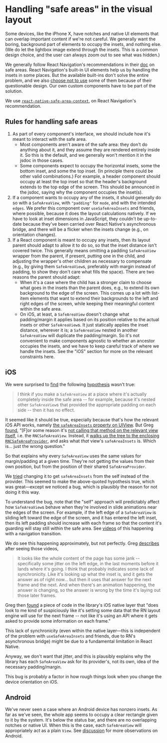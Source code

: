 # Handling "safe areas" in the visual layout

Some devices, like the iPhone X, have notches and native UI elements that
can overlap important content if we're not careful. We generally want the
boring, background part of elements to occupy the insets, and nothing else.
(We do let the lightbox image extend through the insets. This is a common
design choice, and the user can always zoom out to see what was hidden.)

We generally follow React Navigation's recommendations in their
[doc](https://github.com/zulip/react-native) on safe areas. React
Navigation's built-in UI elements help us by handling the insets in some
places. But the available built-ins don't solve the entire problem, and we
also [choose not to
use](https://chat.zulip.org/#narrow/stream/243-mobile-team/topic/react-nav.3A.20headers/near/1126189)
some of them because of their questionable design. Our own custom components
have to be part of the solution.

We use
[`react-native-safe-area-context`](https://www.npmjs.com/package/react-native-safe-area-context),
on React Navigation's recommendation.

## Rules for handling safe areas

1. As part of every component's interface, we should include how it's meant
   to interact with the safe area.
    - Most components aren't aware of the safe area: they don't do anything
      about it, and they assume they are rendered entirely inside it. So
      this is the default, and we generally won't mention it in the jsdoc in
      those cases.
    - Some components expect to occupy the horizontal insets, some the
      bottom inset, and some the top inset. (In principle there could be
      other valid combinations.) For example, a header component should
      occupy at least the top inset so that the header's background extends
      to the top edge of the screen. This should be announced in the jsdoc,
      saying why the component occupies the inset(s).
2. If a component wants to occupy any of the insets, it should generally do
   so with a `SafeAreaView`, with `"padding"` for `mode`, and with the
   intended `edges`. We prefer this component over `useSafeAreaInsets` and
   friends, where possible, because it does the layout calculations
   natively. If we have to look at inset dimensions in JavaScript, they
   couldn't be up-to-date because they've been carried over React Native's
   asynchronous bridge, and there will be a flicker when the insets change
   (e.g., on orientation changes).
3. If a React component is meant to occupy any insets, then its layout
   parent should adapt to allow it to do so, so that the inset distance
   isn't covered twice. This generally means omitting a padding
   `SafeAreaView` wrapper from the parent, if present, putting one in the
   child, and adjusting the wrapper's other children as necessary to
   compensate (e.g., by giving them `SafeAreaView`s, preferably with margin
   instead of padding, to show they don't care what fills the space). There
   are two reasons the parent should adapt:
     - When it's a case where the child has a stronger claim to choose what
       goes in the insets than the parent does, e.g., to extend its own
       background to the edge of the screen. This comes up a lot with
       list-item elements that want to extend their backgrounds to the left
       and right edges of the screen, while keeping their meaningful content
       within the safe area.
     - On iOS, at least, a `SafeAreaView` doesn't change what padding/margin
       it applies based on its position relative to the actual insets or
       other `SafeAreaView`s. It just statically applies the inset distance,
       wherever it is; a `SafeAreaView` nested in another `SafeAreaView`
       will duplicate the padding/margin. So it's not convenient to make
       components agnostic to whether an ancestor occupies the insets, and
       we have to keep careful track of where we handle the insets. See the
       "iOS" section for more on the relevant constraints here.


## iOS

We were surprised to
[find](https://chat.zulip.org/#narrow/stream/243-mobile-team/topic/react-native-safe-area-context.20padding/near/1230454)
the following [hypothesis](https://github.com/zulip/zulip-mobile/pull/4893#discussion_r668412622) wasn't true:

> I think if you make a `SafeAreaView` at a place where it's actually completely inside the safe area -- for example, because it's nested other `SafeAreaView`s that provided the appropriate padding on each side -- then it has no effect.

It seemed like it should be true, especially because that's how the relevant
iOS API works, namely [the `safeAreaInsets` property on
UIView](https://developer.apple.com/documentation/uikit/uiview/2891103-safeareainsets?language=objc).
But Greg
[found](https://chat.zulip.org/#narrow/stream/243-mobile-team/topic/react-native-safe-area-context.20padding/near/1230523),
"[F]or some reason it's [not calling that method on the relevant view
itself](https://github.com/th3rdwave/react-native-safe-area-context/blob/cd8dd60d035a44c22459b2c890e6512e5796396e/ios/SafeAreaView/RNCSafeAreaView.m#L76),
i.e. the `RNCSafeAreaView`. Instead, it [walks up the tree to the enclosing
`RNCSafeAreaProvider`](https://github.com/th3rdwave/react-native-safe-area-context/blob/cd8dd60d035a44c22459b2c890e6512e5796396e/ios/SafeAreaView/RNCSafeAreaView.m#L88-L94),
and asks what *that* view's `safeAreaInsets` is. Which is... just the wrong
question."

So that explains why every `SafeAreaView` uses the same values for
margin/padding at a given time. They're not getting the values from their
own position, but from the position of their shared `SafeAreaProvider`.

We
[tried](https://chat.zulip.org/#narrow/stream/243-mobile-team/topic/react-native-safe-area-context.20padding/near/1231222)
changing it to get `safeAreaInsets` from the self instead of the provider.
This seemed to make the above-quoted hypothesis true, which was great—except
we noticed a bug, which is plausibly the reason for not doing it this way.

To understand the bug, note that the "self" approach will predictably affect
how `SafeAreaView`s behave when they're involved in slide animations near
the edges of the screen. For example, if the left edge of a `SafeAreaView`
is sliding left toward the edge of the screen, and it has entered the left
inset, then its left padding should increase with each frame so that the
content it's guarding will stay still within the safe area. See
[videos](https://chat.zulip.org/#narrow/stream/243-mobile-team/topic/react-native-safe-area-context.20padding/near/1231279)
of this happening with a navigation transition.

We do see this happening approximately, but not perfectly. Greg
[describes](https://chat.zulip.org/#narrow/stream/243-mobile-team/topic/react-native-safe-area-context.20padding/near/1231377)
after seeing those videos,

> It looks like the whole content of the page has some jank -- specifically
> some jitter on the left edge, in the last moments before it lands where
> it's going. I think that probably indicates some lack of synchronicity.
> Like it's looking up what the inset is, and it gets the answer as of right
> now… but then it uses that answer for the next frame and the next. And
> when there's an animation happening, the answer is changing, so the answer
> is wrong by the time it's laying out those later frames.

Greg then
[found](https://chat.zulip.org/#narrow/stream/243-mobile-team/topic/react-native-safe-area-context.20padding/near/1231419)
a piece of code in the library's iOS native layer that "does look to me kind
of suspiciously like it's setting some data that the RN layout engine will
use for the next frame -- not like it's using an API where it gets asked to
provide some information on each frame."

This lack of synchronicity (even within the native layer—this is independent
of the problem with `useSafeAreaInsets` and friends, due to RN's
asynchronous bridge) might be due to a fundamental limitation in React
Native.

Anyway, we don't want that jitter, and this is plausibly explains why the
library has each `SafeAreaView` ask for its provider's, not its own, idea of
the necessary padding/margin.

This bug is probably a factor in how rough things look when you change the
device orientation on iOS.

## Android

We've never seen a case where an Android device has nonzero insets. As far
as we've seen, the whole app seems to occupy a clear rectangle given to it
by the system. It's below the status bar, and there are no overlapping
notches or native UI. When this is the case, each `SafeAreaView` will
appropriately act as a plain `View`. See
[discussion](https://chat.zulip.org/#narrow/stream/243-mobile-team/topic/react-native-safe-area-context.20padding/near/1230471)
for more observations on Android.
